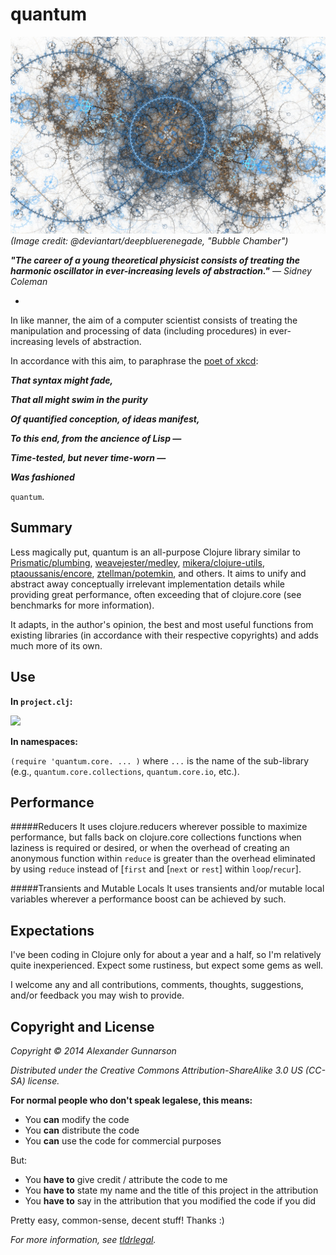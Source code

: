 quantum
==========
![](resources/images/quantum.jpg)
*(Image credit: @deviantart/deepbluerenegade, "Bubble Chamber")*

***"The career of a young theoretical physicist consists of treating the harmonic oscillator in ever-increasing levels of abstraction."*** *— Sidney Coleman*

-

In like manner, the aim of a computer scientist consists of treating the manipulation and processing of data (including procedures) in ever-increasing levels of abstraction.

In accordance with this aim, to paraphrase the [poet of xkcd](http://xkcd.com/224/):

***That syntax might fade,***

***That all might swim in the purity***

***Of quantified conception, of ideas manifest,***

***To this end, from the ancience of Lisp —***

***Time-tested, but never time-worn —***

***Was fashioned***

`quantum`.

Summary
-
Less magically put, quantum is an all-purpose Clojure library similar to [Prismatic/plumbing](https://github.com/Prismatic/plumbing), [weavejester/medley](https://github.com/weavejester/medley), [mikera/clojure-utils](https://github.com/mikera/clojure-utils), [ptaoussanis/encore](https://github.com/ptaoussanis/encore), [ztellman/potemkin](https://github.com/ztellman/potemkin), and others. It aims to unify and abstract away conceptually irrelevant implementation details while providing great performance, often exceeding that of clojure.core (see benchmarks for more information).

It adapts, in the author's opinion, the best and most useful functions from existing libraries (in accordance with their respective copyrights) and adds much more of its own.

Use
-

**In `project.clj`:**

![](https://clojars.org/quantum/core/latest-version.svg)

**In namespaces:**

`(require 'quantum.core. ... )`
where `...` is the name of the sub-library (e.g., `quantum.core.collections`, `quantum.core.io`, etc.).

Performance
-

#####Reducers
It uses clojure.reducers wherever possible to maximize performance, but falls back on clojure.core collections functions when laziness is required or desired, or when the overhead of creating an anonymous function within `reduce` is greater than the overhead eliminated by using `reduce` instead of [`first` and [`next` or `rest`] within `loop`/`recur`].

#####Transients and Mutable Locals
It uses transients and/or mutable local variables wherever a performance boost can be achieved by such.

Expectations
-

I've been coding in Clojure only for about a year and a half, so I'm relatively quite inexperienced. Expect some rustiness, but expect some gems as well.

I welcome any and all contributions, comments, thoughts, suggestions, and/or feedback you may wish to provide.

Copyright and License
-
*Copyright © 2014 Alexander Gunnarson*

*Distributed under the Creative Commons Attribution-ShareAlike 3.0 US (CC-SA) license.*

**For normal people who don't speak legalese, this means:**

* You **can** modify the code
* You **can** distribute the code
* You **can** use the code for commercial purposes

But:

* You **have to** give credit / attribute the code to me
* You **have to** state my name and the title of this project in the attribution
* You **have to** say in the attribution that you modified the code if you did

Pretty easy, common-sense, decent stuff! Thanks :)

*For more information, see [tldrlegal](https://tldrlegal.com/license/creative-commons-attribution-share-alike-(cc-sa)).*
